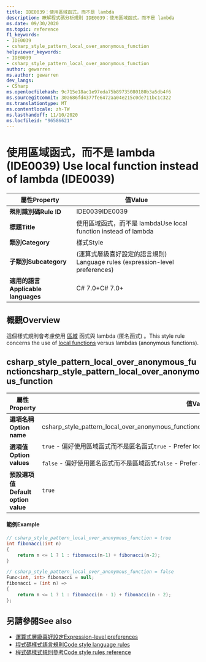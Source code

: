 ```yaml
---
title: IDE0039：使用區域函式，而不是 lambda
description: 瞭解程式碼分析規則 IDE0039：使用區域函式，而不是 lambda
ms.date: 09/30/2020
ms.topic: reference
f1_keywords:
- IDE0039
- csharp_style_pattern_local_over_anonymous_function
helpviewer_keywords:
- IDE0039
- csharp_style_pattern_local_over_anonymous_function
author: gewarren
ms.author: gewarren
dev_langs:
- CSharp
ms.openlocfilehash: 9c715e18ac1e97eda75b89735080180b3a5db4f6
ms.sourcegitcommit: 30a686fd4377fe6472aa04e215c0de711bc1c322
ms.translationtype: MT
ms.contentlocale: zh-TW
ms.lasthandoff: 11/10/2020
ms.locfileid: "96586621"
---
```

# <a name="use-local-function-instead-of-lambda-ide0039"></a><span data-ttu-id="dddcd-103">使用區域函式，而不是 lambda (IDE0039) </span><span class="sxs-lookup"><span data-stu-id="dddcd-103">Use local function instead of lambda (IDE0039)</span></span>

|<span data-ttu-id="dddcd-104">屬性</span><span class="sxs-lookup"><span data-stu-id="dddcd-104">Property</span></span>|<span data-ttu-id="dddcd-105">值</span><span class="sxs-lookup"><span data-stu-id="dddcd-105">Value</span></span>|
|-|-|
| <span data-ttu-id="dddcd-106">**規則識別碼**</span><span class="sxs-lookup"><span data-stu-id="dddcd-106">**Rule ID**</span></span> | <span data-ttu-id="dddcd-107">IDE0039</span><span class="sxs-lookup"><span data-stu-id="dddcd-107">IDE0039</span></span> |
| <span data-ttu-id="dddcd-108">**標題**</span><span class="sxs-lookup"><span data-stu-id="dddcd-108">**Title**</span></span> | <span data-ttu-id="dddcd-109">使用區域函式，而不是 lambda</span><span class="sxs-lookup"><span data-stu-id="dddcd-109">Use local function instead of lambda</span></span> |
| <span data-ttu-id="dddcd-110">**類別**</span><span class="sxs-lookup"><span data-stu-id="dddcd-110">**Category**</span></span> | <span data-ttu-id="dddcd-111">樣式</span><span class="sxs-lookup"><span data-stu-id="dddcd-111">Style</span></span> |
| <span data-ttu-id="dddcd-112">**子類別**</span><span class="sxs-lookup"><span data-stu-id="dddcd-112">**Subcategory**</span></span> | <span data-ttu-id="dddcd-113"> (運算式層級喜好設定的語言規則) </span><span class="sxs-lookup"><span data-stu-id="dddcd-113">Language rules (expression-level preferences)</span></span> |
| <span data-ttu-id="dddcd-114">**適用的語言**</span><span class="sxs-lookup"><span data-stu-id="dddcd-114">**Applicable languages**</span></span> | <span data-ttu-id="dddcd-115">C# 7.0+</span><span class="sxs-lookup"><span data-stu-id="dddcd-115">C# 7.0+</span></span> |

## <a name="overview"></a><span data-ttu-id="dddcd-116">概觀</span><span class="sxs-lookup"><span data-stu-id="dddcd-116">Overview</span></span>

<span data-ttu-id="dddcd-117">這個樣式規則會考慮使用 [區域](../../../csharp/programming-guide/classes-and-structs/local-functions.md) 函式與 lambda (匿名函式) 。</span><span class="sxs-lookup"><span data-stu-id="dddcd-117">This style rule concerns the use of [local functions](../../../csharp/programming-guide/classes-and-structs/local-functions.md) versus lambdas (anonymous functions).</span></span>

## <a name="csharp_style_pattern_local_over_anonymous_function"></a><span data-ttu-id="dddcd-118">csharp_style_pattern_local_over_anonymous_function</span><span class="sxs-lookup"><span data-stu-id="dddcd-118">csharp_style_pattern_local_over_anonymous_function</span></span>

|<span data-ttu-id="dddcd-119">屬性</span><span class="sxs-lookup"><span data-stu-id="dddcd-119">Property</span></span>|<span data-ttu-id="dddcd-120">值</span><span class="sxs-lookup"><span data-stu-id="dddcd-120">Value</span></span>|
|-|-|
| <span data-ttu-id="dddcd-121">**選項名稱**</span><span class="sxs-lookup"><span data-stu-id="dddcd-121">**Option name**</span></span> | <span data-ttu-id="dddcd-122">csharp_style_pattern_local_over_anonymous_function</span><span class="sxs-lookup"><span data-stu-id="dddcd-122">csharp_style_pattern_local_over_anonymous_function</span></span>
| <span data-ttu-id="dddcd-123">**選項值**</span><span class="sxs-lookup"><span data-stu-id="dddcd-123">**Option values**</span></span> | <span data-ttu-id="dddcd-124">`true` - 偏好使用區域函式而不是匿名函式</span><span class="sxs-lookup"><span data-stu-id="dddcd-124">`true` - Prefer local functions over anonymous functions</span></span><br /><br /><span data-ttu-id="dddcd-125">`false` - 偏好使用匿名函式而不是區域函式</span><span class="sxs-lookup"><span data-stu-id="dddcd-125">`false` - Prefer anonymous functions over local functions</span></span> |
| <span data-ttu-id="dddcd-126">**預設選項值**</span><span class="sxs-lookup"><span data-stu-id="dddcd-126">**Default option value**</span></span> | `true` |

#### <a name="example"></a><span data-ttu-id="dddcd-127">範例</span><span class="sxs-lookup"><span data-stu-id="dddcd-127">Example</span></span>

```csharp
// csharp_style_pattern_local_over_anonymous_function = true
int fibonacci(int n)
{
    return n <= 1 ? 1 : fibonacci(n-1) + fibonacci(n-2);
}

// csharp_style_pattern_local_over_anonymous_function = false
Func<int, int> fibonacci = null;
fibonacci = (int n) =>
{
    return n <= 1 ? 1 : fibonacci(n - 1) + fibonacci(n - 2);
};
```

## <a name="see-also"></a><span data-ttu-id="dddcd-128">另請參閱</span><span class="sxs-lookup"><span data-stu-id="dddcd-128">See also</span></span>

- [<span data-ttu-id="dddcd-129">運算式層級喜好設定</span><span class="sxs-lookup"><span data-stu-id="dddcd-129">Expression-level preferences</span></span>](expression-level-preferences.md)
- [<span data-ttu-id="dddcd-130">程式碼樣式語言規則</span><span class="sxs-lookup"><span data-stu-id="dddcd-130">Code style language rules</span></span>](language-rules.md)
- [<span data-ttu-id="dddcd-131">程式碼樣式規則參考</span><span class="sxs-lookup"><span data-stu-id="dddcd-131">Code style rules reference</span></span>](index.md)
